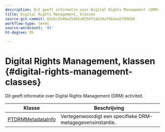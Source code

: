 ```yaml
---
description: Dit geeft informatie over Digital Rights Management (DRM) activiteit.
title: Digital Rights Management, klassen
source-git-commit: 02ebc3548a254b2a6554f1ab34afbb3ea5f09bb8
workflow-type: tm+mt
source-wordcount: '45'
ht-degree: 0%

---
```


# Digital Rights Management, klassen {#digital-rights-management-classes}

Dit geeft informatie over Digital Rights Management (DRM) activiteit.

| **Klasse** | **Beschrijving** |
|---|---|
| [PTDRMMetadataInfo](https://help.adobe.com/en_US/primetime/api/psdk/appledoc/Classes/PTDRMMetadataInfo.html) | Vertegenwoordigt een specifieke DRM-metagegevensinstantie. |
